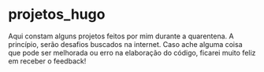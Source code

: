 # projetos_hugo
Aqui constam alguns projetos feitos por mim durante a quarentena. A princípio, serão desafios buscados na internet. Caso ache alguma coisa que pode ser melhorada ou erro na elaboração do código, ficarei muito feliz em receber o feedback!
